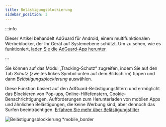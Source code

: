 ```yaml
---
title: Belästigungsblockierung
sidebar_position: 3
---
```


:::info

Dieser Artikel behandelt AdGuard für Android, einem multifunktionalen Werbeblocker, der Ihr Gerät auf Systemebene schützt. Um zu sehen, wie es funktioniert, [laden Sie die AdGuard-App herunter](https://agrd.io/download-kb-adblock)

:::

Sie können auf das Modul „Tracking-Schutz“ zugreifen, indem Sie auf den Tab _Schutz_ (zweites linkes Symbol unten auf dem Bildschirm) tippen und dann _Belästigungsblockierung_ auswählen.

Diese Funktion basiert auf den AdGuard-Belästigungsfiltern und ermöglicht das Blockieren von Pop-ups, Online-Hilfefenstern, Cookie-Benachrichtigungen, Aufforderungen zum Herunterladen von mobilen Apps und ähnlichen Belästigungen, die keine Werbung sind, aber dennoch das Surfen beeinträchtigen. [Erfahren Sie mehr über Belästigungsfilter](/general/ad-filtering/adguard-filters/#adguard-filters)

![Belästigungsblockierung \*mobile\_border](https://cdn.adtidy.org/blog/new/lwujvannoyance.png)
